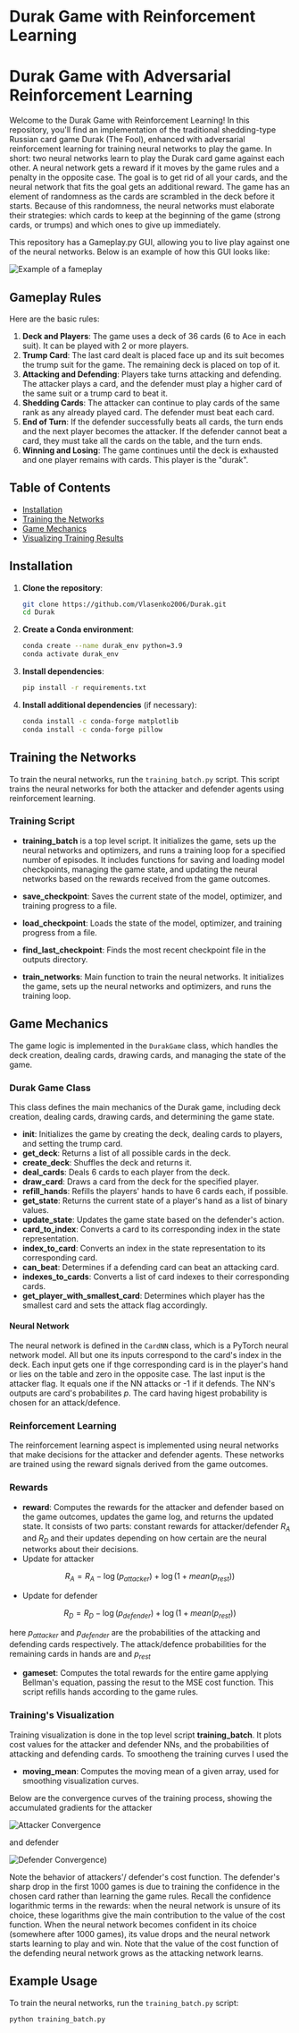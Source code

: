 # Durak Game with Reinforcement Learning
# Durak Game with Adversarial Reinforcement Learning

Welcome to the Durak Game with Reinforcement Learning! In this repository, you'll find an implementation of the traditional shedding-type Russian card game Durak (The Fool), enhanced with adversarial reinforcement learning for training neural networks to play the game. In short: two neural networks learn to play the Durak card game against each other. A neural network gets a reward if it moves by the game rules and a penalty in the opposite case. The goal is to get rid of all your cards, and the neural network that fits the goal gets an additional reward. The game has an element of randomness as the cards are scrambled in the deck before it starts. Because of this randomness, the neural networks must elaborate their strategies: which cards to keep at the beginning of the game (strong cards, or trumps) and which ones to give up immediately. 

This repository has a Gameplay.py GUI, allowing you to live play against one of the neural networks.  Below is an example of how this GUI looks like:


![Example of a fameplay](https://github.com/Vlasenko2006/Durak/blob/main/Durak_game.png)

## Gameplay Rules

Here are the basic rules:

1. **Deck and Players**: The game uses a deck of 36 cards (6 to Ace in each suit). It can be played with 2 or more players.
2. **Trump Card**: The last card dealt is placed face up and its suit becomes the trump suit for the game. The remaining deck is placed on top of it.
3. **Attacking and Defending**: Players take turns attacking and defending. The attacker plays a card, and the defender must play a higher card of the same suit or a trump card to beat it.
4. **Shedding Cards**: The attacker can continue to play cards of the same rank as any already played card. The defender must beat each card.
5. **End of Turn**: If the defender successfully beats all cards, the turn ends and the next player becomes the attacker. If the defender cannot beat a card, they must take all the cards on the table, and the turn ends.
6. **Winning and Losing**: The game continues until the deck is exhausted and one player remains with cards. This player is the "durak".


## Table of Contents
- [Installation](#installation)
- [Training the Networks](#training-the-networks)
- [Game Mechanics](#game-mechanics)
- [Visualizing Training Results](#visualizing-training-results)

## Installation

1. **Clone the repository**:
   ```sh
   git clone https://github.com/Vlasenko2006/Durak.git
   cd Durak
   ```

2. **Create a Conda environment**:
   ```sh
   conda create --name durak_env python=3.9
   conda activate durak_env
   ```

3. **Install dependencies**:
   ```sh
   pip install -r requirements.txt
   ```

4. **Install additional dependencies** (if necessary):
   ```sh
   conda install -c conda-forge matplotlib
   conda install -c conda-forge pillow
   ```

## Training the Networks

To train the neural networks, run the `training_batch.py` script. This script trains the neural networks for both the attacker and defender agents using reinforcement learning.

### Training Script

- **training_batch**  is a top level script. It initializes the game, sets up the neural networks and optimizers, and runs a training loop for a specified number of episodes. It includes functions for saving and loading model checkpoints, managing the game state, and updating the neural networks based on the rewards received from the game outcomes.

- **save_checkpoint**: Saves the current state of the model, optimizer, and training progress to a file.
- **load_checkpoint**: Loads the state of the model, optimizer, and training progress from a file.
- **find_last_checkpoint**: Finds the most recent checkpoint file in the outputs directory.
- **train_networks**: Main function to train the neural networks. It initializes the game, sets up the neural networks and optimizers, and runs the training loop.

## Game Mechanics

The game logic is implemented in the `DurakGame` class, which handles the deck creation, dealing cards, drawing cards, and managing the state of the game.

### Durak Game Class

This class defines the main mechanics of the Durak game, including deck creation, dealing cards, drawing cards, and determining the game state.

- **__init__**: Initializes the game by creating the deck, dealing cards to players, and setting the trump card.
- **get_deck**: Returns a list of all possible cards in the deck.
- **create_deck**: Shuffles the deck and returns it.
- **deal_cards**: Deals 6 cards to each player from the deck.
- **draw_card**: Draws a card from the deck for the specified player.
- **refill_hands**: Refills the players' hands to have 6 cards each, if possible.
- **get_state**: Returns the current state of a player's hand as a list of binary values.
- **update_state**: Updates the game state based on the defender's action.
- **card_to_index**: Converts a card to its corresponding index in the state representation.
- **index_to_card**: Converts an index in the state representation to its corresponding card.
- **can_beat**: Determines if a defending card can beat an attacking card.
- **indexes_to_cards**: Converts a list of card indexes to their corresponding cards.
- **get_player_with_smallest_card**: Determines which player has the smallest card and sets the attack flag accordingly.

#### Neural Network

The neural network is defined in the `CardNN` class, which is a PyTorch neural network model. All but one its inputs correspond to the card's index in the deck. Each input gets one if thge corresponding card is in the player's hand or lies on the table and zero in the opposite case. The last input is the attacker flag. It equals one if the NN attacks or -1 if it defends. The NN's outputs are card's probabilites $p$. The card having higest probability is chosen for an attack/defence.   

### Reinforcement Learning

The reinforcement learning aspect is implemented using neural networks that make decisions for the attacker and defender agents. These networks are trained using the reward signals derived from the game outcomes.


### Rewards


- **reward**: Computes the rewards for the attacker and defender based on the game outcomes, updates the game log, and returns the updated state. It consists of two parts: constant rewards for attacker/defender $R_A$ and $R_D$ and their updates depending on how certain are the neural networks about their decisions.
- Update for attacker 

$$
R_A = R_A - \log(p_{attacker}) + \log \left( 1 + mean(p_{rest}) \right)
$$

- Update for defender

$$
R_D = R_D - \log (p_{defender}) + \log\left(1 + mean(p_{rest})\right)
$$

here $p_{attacker}$ and $p_{defender}$ are the probabilities of the attacking and defending cards respectively. The attack/defence probabilities for  the remaining cards in hands are and $p_{rest}$ 


- **gameset**: Computes the total rewards for the entire game applying Bellman's equation, passing the resut to the MSE cost function. This script refills hands according to the game rules.  


### Training's Visualization

Training visualization is done in the top level script **training_batch**. It plots cost values for the attacker and defender NNs, and the probabilities of attacking and defending cards. To smootheng the training curves I used the 
- **moving_mean**: Computes the moving mean of a given array, used for smoothing visualization curves.


Below are the convergence curves of the training process, showing the accumulated gradients for the attacker

![Attacker Convergence](https://github.com/Vlasenko2006/Durak/blob/main/attacker_13800.png)

and defender

![Defender Convergence](https://github.com/Vlasenko2006/Durak/blob/main/defender_13800.png))

Note the behavior of attackers'/ defender's cost function. The defender's sharp drop in the first 1000 games is due to training the confidence in the chosen card rather than learning the game rules. Recall the confidence logarithmic terms in the rewards: when the neural network is unsure of its choice, these logarithms give the main contribution to the value of the cost function. When the neural network becomes confident in its choice (somewhere after 1000 games), its value drops and the neural network starts learning to play and win. Note that the value of the cost function of the defending neural network grows as the attacking network learns. 



## Example Usage

To train the neural networks, run the `training_batch.py` script:

```sh
python training_batch.py
```



